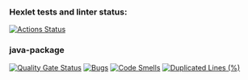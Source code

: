 ### Hexlet tests and linter status:
[![Actions Status](https://github.com/Timster-Lipkens/java-project-61/actions/workflows/hexlet-check.yml/badge.svg)](https://github.com/Timster-Lipkens/java-project-61/actions)

### java-package
[![Quality Gate Status](https://sonarcloud.io/api/project_badges/measure?project=Timster-Lipkens_java-project-61&metric=alert_status)](https://sonarcloud.io/summary/new_code?id=Timster-Lipkens_java-project-61)
[![Bugs](https://sonarcloud.io/api/project_badges/measure?project=Timster-Lipkens_java-project-61&metric=bugs)](https://sonarcloud.io/summary/new_code?id=Timster-Lipkens_java-project-61)
[![Code Smells](https://sonarcloud.io/api/project_badges/measure?project=Timster-Lipkens_java-project-61&metric=code_smells)](https://sonarcloud.io/summary/new_code?id=Timster-Lipkens_java-project-61)
[![Duplicated Lines (%)](https://sonarcloud.io/api/project_badges/measure?project=Timster-Lipkens_java-project-61&metric=duplicated_lines_density)](https://sonarcloud.io/summary/new_code?id=Timster-Lipkens_java-project-61)
